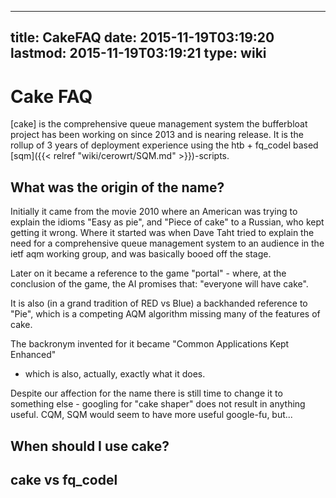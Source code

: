 
---
title: CakeFAQ
date: 2015-11-19T03:19:20
lastmod: 2015-11-19T03:19:21
type: wiki
---
Cake FAQ
========

\[cake\] is the comprehensive queue management system the bufferbloat
project has been working on since 2013 and is nearing release. It is the
rollup of 3 years of deployment experience using the htb + fq\_codel
based [sqm]({{< relref "wiki/cerowrt/SQM.md" >}})-scripts.

What was the origin of the name?
--------------------------------

Initially it came from the movie 2010 where an American was trying to
explain the idioms "Easy as pie", and "Piece of cake" to a Russian, who
kept getting it wrong. Where it started was when Dave Taht tried to
explain the need for a comprehensive queue management system to an
audience in the ietf aqm working group, and was basically booed off the
stage.

Later on it became a reference to the game "portal" - where, at the
conclusion of the game, the AI promises that: "everyone will have cake".

It is also (in a grand tradition of RED vs Blue) a backhanded reference
to "Pie", which is a competing AQM algorithm missing many of the
features of cake.

The backronym invented for it became "Common Applications Kept Enhanced"
- which is also, actually, exactly what it does.

Despite our affection for the name there is still time to change it to
something else - googling for "cake shaper" does not result in anything
useful. CQM, SQM would seem to have more useful google-fu, but...

When should I use cake?
-----------------------

cake vs fq\_codel
-----------------
